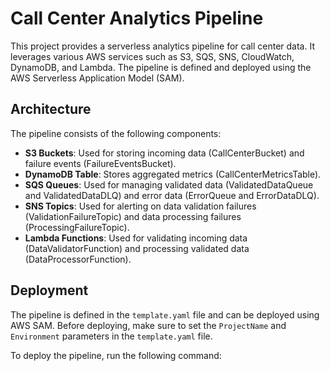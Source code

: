 # Call Center Analytics Pipeline

This project provides a serverless analytics pipeline for call center data. It leverages various AWS services such as S3, SQS, SNS, CloudWatch, DynamoDB, and Lambda. The pipeline is defined and deployed using the AWS Serverless Application Model (SAM).

## Architecture

The pipeline consists of the following components:

- **S3 Buckets**: Used for storing incoming data (CallCenterBucket) and failure events (FailureEventsBucket).
- **DynamoDB Table**: Stores aggregated metrics (CallCenterMetricsTable).
- **SQS Queues**: Used for managing validated data (ValidatedDataQueue and ValidatedDataDLQ) and error data (ErrorQueue and ErrorDataDLQ).
- **SNS Topics**: Used for alerting on data validation failures (ValidationFailureTopic) and data processing failures (ProcessingFailureTopic).
- **Lambda Functions**: Used for validating incoming data (DataValidatorFunction) and processing validated data (DataProcessorFunction).

## Deployment

The pipeline is defined in the `template.yaml` file and can be deployed using AWS SAM. Before deploying, make sure to set the `ProjectName` and `Environment` parameters in the `template.yaml` file.

To deploy the pipeline, run the following command:

